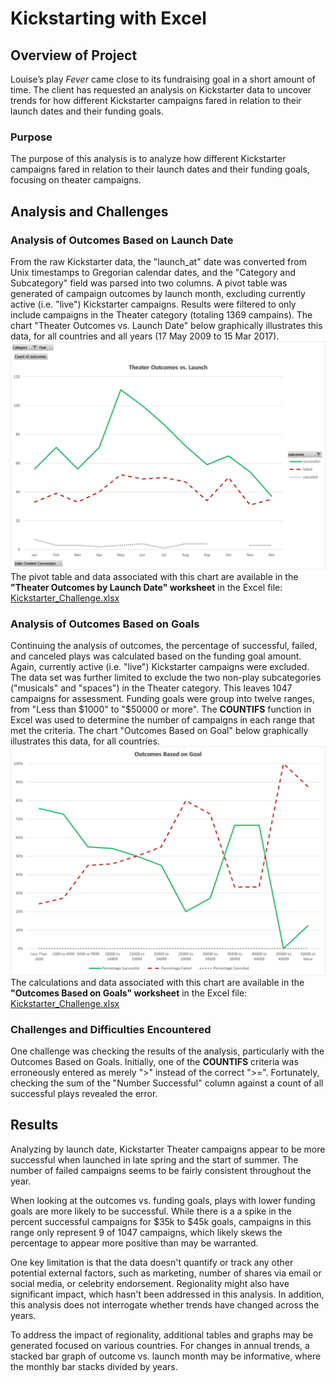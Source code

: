 # Kickstarting with Excel

## Overview of Project

Louise’s play *Fever* came close to its fundraising goal in a short amount of time.  The client has requested an analysis on Kickstarter data to uncover trends for how different Kickstarter campaigns fared in relation to their launch dates and their funding goals.

### Purpose
The purpose of this analysis is to analyze how different Kickstarter campaigns fared in relation to their launch dates and their funding goals, focusing on theater campaigns.

## Analysis and Challenges

### Analysis of Outcomes Based on Launch Date
From the raw Kickstarter data, the "launch_at" date was converted from Unix timestamps to Gregorian calendar dates, and the "Category and Subcategory" field was parsed into two columns.  A pivot table was generated of campaign outcomes by launch month, excluding currently active (i.e. "live") Kickstarter campaigns.  Results were filtered to only include campaigns in the Theater category (totaling 1369 campains). The chart "Theater Outcomes vs. Launch Date" below graphically illustrates this data, for all countries and all years (17 May 2009 to 15 Mar 2017).
![Theater_Outcomes_vs_Launch.png](Theater_Outcomes_vs_Launch.png)
The pivot table and data associated with this chart are available in the **"Theater Outcomes by Launch Date" worksheet** in the Excel file:
[Kickstarter_Challenge.xlsx](Kickstarter_Challenge.xlsx)

### Analysis of Outcomes Based on Goals
Continuing the analysis of outcomes, the percentage of successful, failed, and canceled plays was calculated based on the funding goal amount.  Again, currently active (i.e. "live") Kickstarter campaigns were excluded.  The data set was further limited to exclude the two non-play subcategories ("musicals" and "spaces") in the Theater category. This leaves 1047 campaigns for assessment.  Funding goals were group into twelve ranges, from "Less than $1000" to "$50000 or more".  The **COUNTIFS** function in Excel was used to determine the number of campaigns in each range that met the criteria.  The chart "Outcomes Based on Goal" below graphically illustrates this data, for all countries.
![Outcomes_vs_Goals.png](Outcomes_vs_Goals.png)
The calculations and data associated with this chart are available in the **"Outcomes Based on Goals" worksheet** in the Excel file:
[Kickstarter_Challenge.xlsx](Kickstarter_Challenge.xlsx)

### Challenges and Difficulties Encountered
One challenge was checking the results of the analysis, particularly with the Outcomes Based on Goals.  Initially, one of the **COUNTIFS** criteria was erroneously entered as merely ">" instead of the correct ">=".  Fortunately, checking the sum of the "Number Successful" column against a count of all successful plays revealed the error.

## Results

Analyzing by launch date, Kickstarter Theater campaigns appear to be more successful when launched in late spring and the start of summer.  The number of failed campaigns seems to be fairly consistent throughout the year.  

When looking at the outcomes vs. funding goals, plays with lower funding goals are more likely to be successful.  While there is a a spike in the percent successful campaigns for $35k to $45k goals, campaigns in this range only represent 9 of 1047 campaigns, which likely skews the percentage to appear more positive than may be warranted.

One key limitation is that the data doesn't quantify or track any other potential external factors, such as marketing, number of shares via email or social media, or celebrity endorsement.  Regionality might also have significant impact, which hasn't been addressed in this analysis.  In addition, this analysis does not interrogate whether trends have changed across the years.

To address the impact of regionality, additional tables and graphs may be generated focused on various countries.  For changes in annual trends, a stacked bar graph of outcome vs. launch month may be informative, where the monthly bar stacks divided by years.
